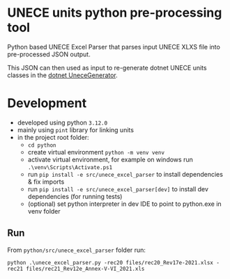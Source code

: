 # UNECE units python pre-processing tool

Python based UNECE Excel Parser that parses input UNECE XLXS file into pre-processed JSON output.

This JSON can then used as input to re-generate dotnet UNECE units classes in
the [dotnet UneceGenerator](../../../dotnet/UneceGenerator/README.md).

# Development

- developed using python `3.12.0`
- mainly using `pint` library for linking units
- in the project root folder:
    - `cd python`
    - create virtual environment `python -m venv venv`
    - activate virtual environment, for example on windows run `.\venv\Scripts\Activate.ps1`
    - run `pip install -e src/unece_excel_parser` to install dependencies & fix imports
    - run `pip install -e src/unece_excel_parser[dev]` to install dev dependencies (for running tests)
    - (optional) set python interpreter in dev IDE to point to python.exe in venv folder

## Run

From `python/src/unece_excel_parser` folder run:

`python .\unece_excel_parser.py -rec20 files/rec20_Rev17e-2021.xlsx -rec21 files/rec21_Rev12e_Annex-V-VI_2021.xls`

